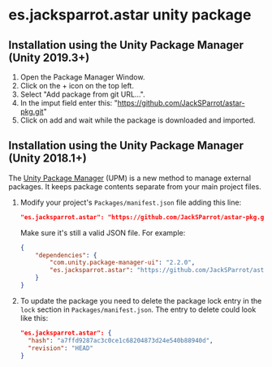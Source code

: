 # es.jacksparrot.astar unity package

## Installation using the Unity Package Manager (Unity 2019.3+)
1. Open the Package Manager Window. 
2. Click on the + icon on the top left.
3. Select "Add package from git URL...".
4. In the imput field enter this: "https://github.com/JackSParrot/astar-pkg.git"
5. Click on add and wait while the package is downloaded and imported.

## Installation using the Unity Package Manager (Unity 2018.1+)

The [Unity Package Manager](https://docs.unity3d.com/Packages/com.unity.package-manager-ui@1.8/manual/index.html) (UPM) is a new method to manage external packages. It keeps package contents separate from your main project files.

1. Modify your project's `Packages/manifest.json` file adding this line:

    ```json
    "es.jacksparrot.astar": "https://github.com/JackSParrot/astar-pkg.git"
    ```

    Make sure it's still a valid JSON file. For example:

    ```json
    {
        "dependencies": {
            "com.unity.package-manager-ui": "2.2.0",
            "es.jacksparrot.astar": "https://github.com/JackSParrot/astar-pkg.git"
        }
    }
    ```

2. To update the package you need to delete the package lock entry in the `lock` section in `Packages/manifest.json`. The entry to delete could look like this:

    ```json
    "es.jacksparrot.astar": {
      "hash": "a7ffd9287ac3c0ce1c68204873d24e540b88940d",
      "revision": "HEAD"
    }
    ```
